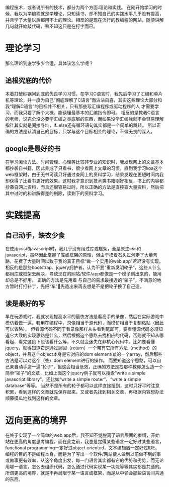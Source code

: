 编程技术，或者说所有的技术，都分为两个方面:理论和实践。
在刚开始学习的时候，我以为学编程就是学理论，只知读书，却不知自己的实践水平几乎没有提高，并且学了大量以后都用不上的理论。相反的是现在流行的教编程的网站，随便讲解几句就开始敲代码，熟不知这只是在打字而已。

# 理论学习
那么理论到底学多少合适，具体该怎么学呢？

## 追根究底的代价
本着打破砂锅问到底的优良学习习惯，在学习C语言时，我先后学习了汇编和单片机等理论，并一度为自己“彻底理解了C语言”而沾沾自喜，其实这些理论大部分和我“理解C语言”的目标并不相关，只有那些写汇编程序或驱动程序的人 才需要学习，而我只要了解个大概，能读懂最基本的汇编指令即可。
相反的是教我C语言的老师，说完全没必要学汇编之类底层的东西，而如果没学汇编我就不会轻易理解指针其实就是间接寻址，if..else还有循环语句其实都是一个简单的跳转。
所以正确的方法是认清自己的目标，只学与这个目标相关的理论，不做无畏的深入。

## google是最好的书
在学习阅读方法、时间管理、心理等比较非专业的知识时，我发现网上的文章基本都抄袭自书籍，因此养成了只看书，很少看网上文章的习惯，直到我学习koa这个web框架时，由于无书可读只好通过查网上的资料学习，结果发现在更短时间内我却获得了比看书更好的效果。这时我才意识到技术类书籍刚好相反，书上的内容都抄袭自网上资料，而且还很容易过时。所以正确的方法是直接查大量资料，然后把其中过时的和讲解得差的剔除，读剩下的资料学习。

# 实践提高
## 自己动手，缺衣少食
在使用css和javascript时，我几乎没有用过库或框架，全是原生css和javascript，虽然因此掌握了库或框架的原理，但由于摸着石头过河走了大量弯路，花费了大量时间以致于我的真正目标“做一个实用的web app”迟迟没有实现。 
相反的是那些bootstrap、jquery拥护者，认为不要“重新发明轮子”，这些人什么都用库或框架去解决，导致现在的网站/软件/app都像是一个模子刻出来的，能用却总是不好用。
正确的方法是先用着 与自己的需求最接近的“轮子”，不满意的地方暂时打打补丁，先把“车”先造出来再去想是不是把轮子换了自己造。

## 读是最好的写
早在玩游戏时，我就发现提高水平的最快方法是看高手的录像，然后在实际游戏中模仿着做一遍。套用在编程中，录像相当于源代码，而模仿相当于复制粘贴（因此可以省略）。
但看源代码不同于看录像那样从头看到尾即可，要看懂源代码必须知道它大致的实现思路是什么，然后根据这个思路去找相应的代码，否则就不知从哪看起、看完这段下段该看什么等，不久就会迷失在非核心代码中。比如要看懂jquery，就得知道它是通过返回（return）一个带有它所有方法（method）的object，并且这个object本身是它对应的dom element(s)的一个array，然后那些方法是可以对这个（些）dom element进行的操作。
而要知道这个思路，可以自己亲自动手造一遍“轮子”，但这会相当低效，正确的方法是找那种教你怎么造一个简单“轮子”的文章，比如上面这个jquery例子就可以搜索“write a simple javascript library”，还比如“write a simple router”、“write a simple database”等等。
当然不是所有的轮子都可以这样直接搜到，这时只好平时注意积累，看到这样的文章就先保存起来。又或者先找到相关文章，再根据内容想办法顺藤摸瓜地找到这样的文章。

# 迈向更高的境界
在终于实现了一个简单的web app后，我不知不觉脱离了语言层面的束缚，开始站在更高的角度思考编程，而在此之前，我总是觉得某些语言一定好过某些语言，functional programming一定好过object oriented，文本编辑器一定好过IDE。
编程的目的不是编程本身，而是为了写出一个软件/网站使人做到以前做不到的事或做事更有效率，从这个角度出发，每一门语言其实都有它的优势和劣势，而无论用哪一语言，怎么去组织代码，怎么通过代码实现某一功能等等其实都是共通的。
所谓更高的境界，就是不再局限于某一语言或框架，而是从中领会那些语言间共通的东西。

